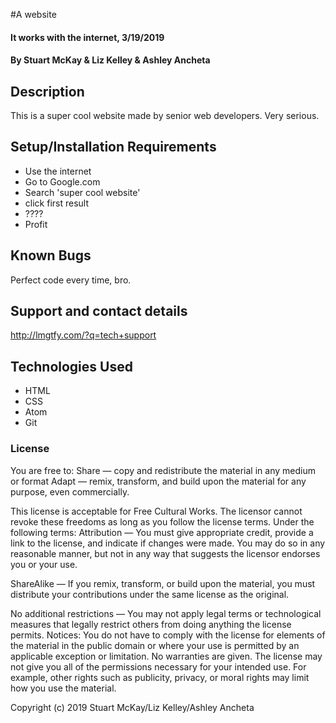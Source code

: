 #A website

#### It works with the internet, 3/19/2019

#### By Stuart McKay & Liz Kelley & Ashley Ancheta

## Description

This is a super cool website made by senior web developers. Very serious.

## Setup/Installation Requirements

* Use the internet
* Go to Google.com
* Search 'super cool website'
* click first result
* ????
* Profit

## Known Bugs

Perfect code every time, bro.

## Support and contact details

http://lmgtfy.com/?q=tech+support

## Technologies Used

* HTML
* CSS
* Atom
* Git

### License

You are free to:
Share — copy and redistribute the material in any medium or format
Adapt — remix, transform, and build upon the material
for any purpose, even commercially.

 This license is acceptable for Free Cultural Works.
The licensor cannot revoke these freedoms as long as you follow the license terms.
Under the following terms:
Attribution — You must give appropriate credit, provide a link to the license, and indicate if changes were made. You may do so in any reasonable manner, but not in any way that suggests the licensor endorses you or your use.

ShareAlike — If you remix, transform, or build upon the material, you must distribute your contributions under the same license as the original.

No additional restrictions — You may not apply legal terms or technological measures that legally restrict others from doing anything the license permits.
Notices:
You do not have to comply with the license for elements of the material in the public domain or where your use is permitted by an applicable exception or limitation.
No warranties are given. The license may not give you all of the permissions necessary for your intended use. For example, other rights such as publicity, privacy, or moral rights may limit how you use the material.

Copyright (c) 2019 Stuart McKay/Liz Kelley/Ashley Ancheta
